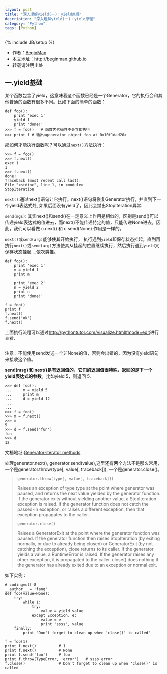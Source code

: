 ```yaml
---
layout: post
title: "深入理解yield(一)：yield原理"
description: "深入理解yield(一)：yield原理"
category: "Python"
tags: [Python]
---
```

{% include JB/setup %}
<ul>
    <li>作者：<a href="http://weibo.com/beginman" target="blank">BeginMan</a></li>
    <li>本文地址：http://beginman.github.io</li>
    <li>转载请注明出处</li>
</ul>
<h2>一.yield基础</h2>

<p>某个函数包含了yield，这意味着这个函数已经是一个Generator，它的执行会和其他普通的函数有很多不同。比如下面的简单的函数：</p>

<pre><code>def foo():
    print 'exec 1'
    yield 1
    print 'done!'
&gt;&gt;&gt; f = foo()   # 函数内代码并不会立即执行
&gt;&gt;&gt; print f # 输出&lt;generator object foo at 0x10f1dad20&gt;
</code></pre>

<p>那如何才能执行函数呢？可以通过<code>next()</code>方法执行：</p>

<pre><code>&gt;&gt;&gt; f = foo()
&gt;&gt;&gt; f.next()
exec 1
1
&gt;&gt;&gt; f.next()
done!
Traceback (most recent call last):
File "&lt;stdin&gt;", line 1, in &lt;module&gt;
StopIteration
</code></pre>

<p><code>next()</code>:通过next()语句让它执行。next()语句将恢复Generator执行，并直到下一个yield表达式处, 如果后面没有yield了，因此会拋出StopIteration异常.</p>

<p><code>send(mgs)</code>: 其实next()和send()在一定意义上作用是相似的，区别是send()可以传递yield表达式的值进去，而next()不能传递特定的值，只能传递None进去。因此，我们可以看做 c.next() 和 c.send(None) 作用是一样的。</p>

<!--more-->

<p><code>next()</code>或<code>send(arg)</code>能够使其开始执行， 执行遇到<code>yield</code>即保存状态挂起，直到再执行<code>next()</code>或<code>send(arg)</code>方法使其从挂起的位置继续执行，然后执行遇到<code>yield</code>又保存状态挂起....依次类推。</p>

<pre><code>def foo():
    print 'exec 1'
    m = yield 1
    print m

    print 'exec 2'
    n = yield 2
    print n
    print 'done!'

f = foo()
print f
f.next()
f.send('ok')
f.next()
</code></pre>

<p>上面执行流程可以通过<a href="http://pythontutor.com/visualize.html#mode=edit">http://pythontutor.com/visualize.html#mode=edit</a>进行查看.</p>

<p><img src="http://images.cnblogs.com/cnblogs_com/BeginMan/486940/o_yield.gif" alt="" /></p>

<p>注意：不能使用send发送一个非None的值，否则会出错的，因为没有yield语句来接收这个值。</p>

<p><strong>send(msg) 和 next()是有返回值的，它们的返回值很特殊，返回的是下一个yield表达式的参数</strong>。比如yield 5，则返回 5.</p>

<pre><code>&gt;&gt;&gt; def foo():
...     m = yield 5
...     print m
...     d = yield 12
...     
... 
&gt;&gt;&gt; f = foo()
&gt;&gt;&gt; m = f.next()
&gt;&gt;&gt; m
5
&gt;&gt;&gt; d = f.send('fun')
fun 
&gt;&gt;&gt; d
12
</code></pre>

<p>文档地址:<a href="https://docs.python.org/2/reference/expressions.html#generator-iterator-methods">Generator-iterator methods</a></p>

<p>处理generator.next(), generator.send(value),这里还有两个方法不是那么常用，一个是generator.throw(type[, value[, traceback]]), 一个是generator.close()。</p>

<blockquote>
  <p><code>generator.throw(type[, value[, traceback]])</code></p>
  
  <p>Raises an exception of type type at the point where generator was paused, and returns the next value yielded by the generator function. If the generator exits without yielding another value, a StopIteration exception is raised. If the generator function does not catch the passed-in exception, or raises a different exception, then that exception propagates to the caller.</p>
  
  <p><code>generator.close()</code></p>
  
  <p>Raises a GeneratorExit at the point where the generator function was paused. If the generator function then raises StopIteration (by exiting normally, or due to already being closed) or GeneratorExit (by not catching the exception), close returns to its caller. If the generator yields a value, a RuntimeError is raised. If the generator raises any other exception, it is propagated to the caller. close() does nothing if the generator has already exited due to an exception or normal exit.</p>
</blockquote>

<p>如下实例：</p>

<pre><code># coding=utf-8
__author__ = 'fang'
def foo(value=None):
    try:
        while 1:
            try:
                value = yield value
            except Exception, e:
                value = e 
                print 'ssss', value
    finally:
        print "Don't forget to clean up when 'close()' is called"

f = foo(1)
print f.next()          # 1
print f.next()          # None
print f.send('foo')     # foo
print f.throw(TypeError, 'error')   # ssss error
f.close()               # Don't forget to clean up when 'close()' is called
</code></pre>
